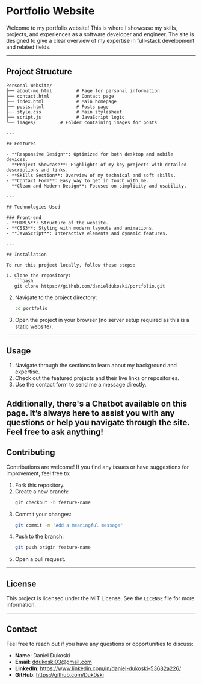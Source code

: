 # Portfolio Website

Welcome to my portfolio website! This is where I showcase my skills, projects, and experiences as a software developer and engineer. The site is designed to give a clear overview of my expertise in full-stack development and related fields.

---

## Project Structure

```
Personal Website/
├── about-me.html         # Page for personal information
├── contact.html          # Contact page
├── index.html            # Main homepage
├── posts.html            # Posts page
├── style.css             # Main stylesheet
├── script.js             # JavaScript logic
└── images/         # Folder containing images for posts

---

## Features

- **Responsive Design**: Optimized for both desktop and mobile devices.
- **Project Showcase**: Highlights of my key projects with detailed descriptions and links.
- **Skills Section**: Overview of my technical and soft skills.
- **Contact Form**: Easy way to get in touch with me.
- **Clean and Modern Design**: Focused on simplicity and usability.

---

## Technologies Used

### Front-end
- **HTML5**: Structure of the website.
- **CSS3**: Styling with modern layouts and animations.
- **JavaScript**: Interactive elements and dynamic features.

---

## Installation

To run this project locally, follow these steps:

1. Clone the repository:
   ```bash
   git clone https://github.com/danieldukoski/portfolio.git
   ```
2. Navigate to the project directory:
   ```bash
   cd portfolio
   ```
3. Open the project in your browser (no server setup required as this is a static website).

---

## Usage

1. Navigate through the sections to learn about my background and expertise.
2. Check out the featured projects and their live links or repositories.
3. Use the contact form to send me a message directly.

Additionally, there's a Chatbot available on this page. It’s always here to assist you with any questions or help you navigate through the site. Feel free to ask anything!
---

## Contributing

Contributions are welcome! If you find any issues or have suggestions for improvement, feel free to:

1. Fork this repository.
2. Create a new branch:
   ```bash
   git checkout -b feature-name
   ```
3. Commit your changes:
   ```bash
   git commit -m "Add a meaningful message"
   ```
4. Push to the branch:
   ```bash
   git push origin feature-name
   ```
5. Open a pull request.

---

## License

This project is licensed under the MIT License. See the `LICENSE` file for more information.

---

## Contact

Feel free to reach out if you have any questions or opportunities to discuss:

- **Name**: Daniel Dukoski
- **Email**: ddukoski03@gmail.com
- **LinkedIn**: https://www.linkedin.com/in/daniel-dukoski-53682a226/
- **GitHub**:  https://github.com/Duk0ski
